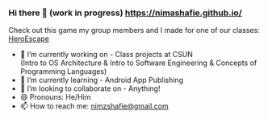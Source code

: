 ### Hi there 👋     (work in progress) https://nimashafie.github.io/

Check out this game my group members and I made for one of our classes: <a href="https://play.google.com/store/apps/details?id=com.TJANA.HeroEscape">HeroEscape</a>

- 🔭 I’m currently working on - Class projects at CSUN
<br>(Intro to OS Architecture & Intro to Software Engineering & Concepts of Programming Languages)</br>
- 🌱 I’m currently learning - Android App Publishing
- 👯 I’m looking to collaborate on - Anything!
- 😄 Pronouns: He/Him
- 📫 How to reach me: nimzshafie@gmail.com

<!--
**NimaShafie/NimaShafie** is a ✨ _special_ ✨ repository because its `README.md` (this file) appears on your GitHub profile.

Here are some ideas to get you started:

- 🔭 I’m currently working on ...
- 🌱 I’m currently learning ...
- 👯 I’m looking to collaborate on ...
- 🤔 I’m looking for help with ...
- 💬 Ask me about ...
- 📫 How to reach me: ...
- 😄 Pronouns: ...
- ⚡ Fun fact: ...
-->
